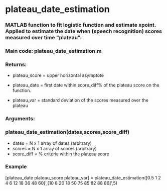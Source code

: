 # plateau_date_estimation

### MATLAB function to fit logistic function and estimate xpoint. Applied to estimate the date when (speech recognition) scores measured over time "plateau". 

### Main code: plateau_date_estimation.m

### Returns:

* plateau_score = upper horizontal asymptote 

* plateau_date = first date within score_diff% of the plateau score on the function.

* plateau_var = standard deviation of the scores measured over the plateau

### Arguments:
### plateau_date_estimation(dates,scores,score_diff)

* dates = N x 1 array of dates (arbitrary)
* scores = N x 1 array of scores (arbitrary)
* score_diff = % criteria within the plateau score

### Example
[plateau_date plateau_score plateau_var] = plateau_date_estimation([0.5 1 2 4 6 12 18 36 48 60]',[10 8 20 18 50 75 85 82 88 86]',5)
